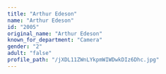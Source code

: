 ```yaml
---
title: "Arthur Edeson"
name: "Arthur Edeson"
id: "2005"
original_name: "Arthur Edeson"
known_for_department: "Camera"
gender: "2"
adult: "false"
profile_path: "/jXDL11ZWnLYkpmWIWDwkDIz6Dhc.jpg"
---
```

